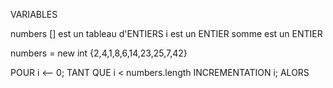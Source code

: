 VARIABLES

numbers [] est un tableau d'ENTIERS
i est un ENTIER
somme est un ENTIER

numbers = new int {2,4,1,8,6,14,23,25,7,42}

POUR i <-- 0;
TANT QUE i < numbers.length
INCREMENTATION i;
ALORS
